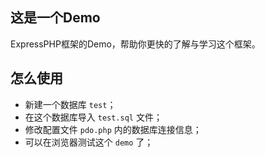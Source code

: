 ## 这是一个Demo

ExpressPHP框架的Demo，帮助你更快的了解与学习这个框架。

## 怎么使用

* 新建一个数据库 `test`；
* 在这个数据库导入 `test.sql` 文件；
* 修改配置文件 `pdo.php` 内的数据库连接信息；
* 可以在浏览器测试这个 `demo` 了；
